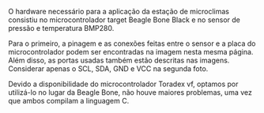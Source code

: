 O hardware necessário para a aplicação da estação de microclimas consistiu no microcontrolador target Beagle Bone Black e no sensor de pressão e temperatura BMP280.

Para o primeiro, a pinagem e as conexões feitas entre o sensor e a placa do microcontrolador podem ser encontradas na imagem nesta mesma página.
Além disso, as portas usadas também estão descritas nas imagens. Considerar apenas o SCL, SDA, GND e VCC na segunda foto.

Devido a disponibilidade do microcontrolador Toradex vf, optamos por utilizá-lo no lugar da Beagle Bone, não houve maiores problemas, uma vez que ambos compilam a linguagem C.
